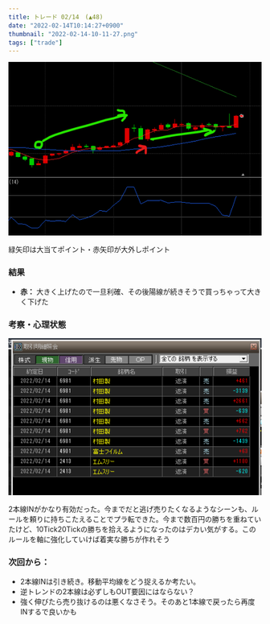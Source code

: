 ```yaml
---
title: トレード 02/14　(▲48)
date: "2022-02-14T10:14:27+0900"
thumbnail: "2022-02-14-10-11-27.png"
tags: ["trade"]
---
```


![chart](chart.png)

緑矢印は大当てポイント・赤矢印が大外しポイント

### 結果

- **赤：** 大きく上げたので一旦利確、その後陽線が続きそうで買っちゃって大きく下げた

### 考察・心理状態

![](2022-02-14-10-11-27.png)

2本線INがかなり有効だった。今までだと逃げ売りたくなるようなシーンも、ルールを頼りに持ちこたえることでプラ転できた。今まで数百円の勝ちを重ねていたけど、10Tick20Tickの勝ちを拾えるようになったのはデカい気がする。このルールを軸に強化していけば着実な勝ちが作れそう


### 次回から：

- 2本線INは引き続き。移動平均線をどう捉えるか考たい。
- 逆トレンドの2本線は必ずしもOUT要因にはならない？
- 強く伸びたら売り抜けるのは悪くなさそう。そのあと1本線で戻ったら再度INするで良いかも